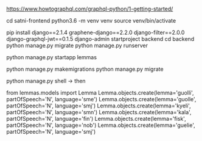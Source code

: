 https://www.howtographql.com/graphql-python/1-getting-started/

cd satni-frontend
python3.6 -m venv venv
source venv/bin/activate

pip install django==2.1.4 graphene-django==2.2.0 django-filter==2.0.0 django-graphql-jwt==0.1.5
django-admin startproject backend
cd backend
python manage.py migrate
python manage.py runserver

python manage.py startapp lemmas

python manage.py makemigrations
python manage.py migrate

python manage.py shell -> then

from lemmas.models import Lemma
Lemma.objects.create(lemma='guolli', partOfSpeech='N', language='sme')
Lemma.objects.create(lemma='guolle', partOfSpeech='N', language='smj')
Lemma.objects.create(lemma='kyeli', partOfSpeech='N', language='smn')
Lemma.objects.create(lemma='kala', partOfSpeech='N', language='fin')
Lemma.objects.create(lemma='fisk', partOfSpeech='N', language='nob')
Lemma.objects.create(lemma='guelie', partOfSpeech='N', language='smj')
